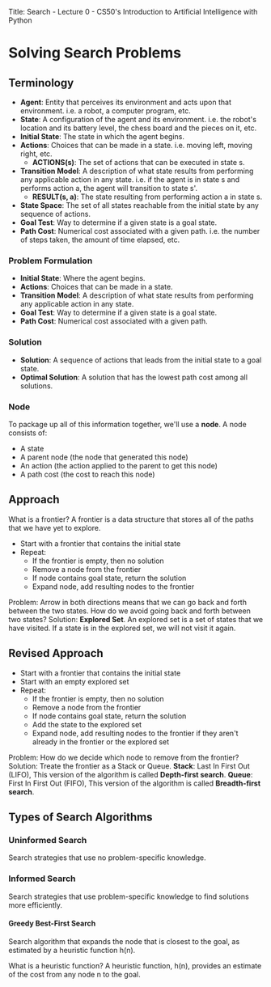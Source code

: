 Title: Search - Lecture 0 - CS50's Introduction to Artificial Intelligence with Python
# Solving Search Problems 

## Terminology

- **Agent**: Entity that perceives its environment and acts upon that environment. i.e. a robot, a computer program, etc.
- **State**: A configuration of the agent and its environment. i.e. the robot's location and its battery level, the chess board and the pieces on it, etc.
- **Initial State**: The state in which the agent begins.
- **Actions**: Choices that can be made in a state. i.e. moving left, moving right, etc. 
    - **ACTIONS(s)**: The set of actions that can be executed in state s.
- **Transition Model**: A description of what state results from performing any applicable action in any state. i.e. if the agent is in state s and performs action a, the agent will transition to state s'.
    - **RESULT(s, a)**: The state resulting from performing action a in state s.
- **State Space**: The set of all states reachable from the initial state by any sequence of actions.
- **Goal Test**: Way to determine if a given state is a goal state.
- **Path Cost**: Numerical cost associated with a given path. i.e. the number of steps taken, the amount of time elapsed, etc.

### Problem Formulation

- **Initial State**: Where the agent begins.
- **Actions**: Choices that can be made in a state.
- **Transition Model**: A description of what state results from performing any applicable action in any state.
- **Goal Test**: Way to determine if a given state is a goal state.
- **Path Cost**: Numerical cost associated with a given path.

### Solution 

- **Solution**: A sequence of actions that leads from the initial state to a goal state.
- **Optimal Solution**: A solution that has the lowest path cost among all solutions.

### Node 

To package up all of this information together, we'll use a **node**. A node consists of:

- A state
- A parent node (the node that generated this node)
- An action (the action applied to the parent to get this node)
- A path cost (the cost to reach this node)

## Approach

What is a frontier? A frontier is a data structure that stores all of the paths that we have yet to explore.
- Start with a frontier that contains the initial state 
- Repeat:
    - If the frontier is empty, then no solution
    - Remove a node from the frontier
    - If node contains goal state, return the solution
    - Expand node, add resulting nodes to the frontier

Problem: Arrow in both directions means that we can go back and forth between the two states. How do we avoid going back and forth between two states?
Solution: **Explored Set**. An explored set is a set of states that we have visited. If a state is in the explored set, we will not visit it again.

## Revised Approach

- Start with a frontier that contains the initial state 
- Start with an empty explored set
- Repeat:
    - If the frontier is empty, then no solution 
    - Remove a node from the frontier
    - If node contains goal state, return the solution 
    - Add the state to the explored set 
    - Expand node, add resulting nodes to the frontier if they aren't already in the frontier or the explored set

Problem: How do we decide which node to remove from the frontier?
Solution: Treate the frontier as a Stack or Queue. **Stack**: Last In First Out (LIFO), This version of the algorithm is called **Depth-first search**. **Queue**: First In First Out (FIFO), This version of the algorithm is called **Breadth-first search**.

## Types of Search Algorithms
### Uninformed Search 
Search strategies that use no problem-specific knowledge.

### Informed Search 
Search strategies that use problem-specific knowledge to find solutions more efficiently.

#### Greedy Best-First Search 
Search algorithm that expands the node that is closest to the goal, as estimated by a heuristic function h(n).

What is a heuristic function? A heuristic function, h(n), provides an estimate of the cost from any node n to the goal.

